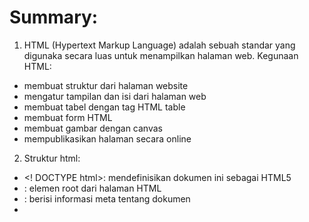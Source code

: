# Summary:
1. HTML (Hypertext Markup Language) adalah sebuah standar yang digunaka secara luas untuk menampilkan halaman web. Kegunaan HTML:
- membuat struktur dari halaman website
- mengatur tampilan dan isi dari halaman web
- membuat tabel dengan tag HTML table
- membuat form HTML
- membuat gambar dengan canvas
- mempublikasikan halaman secara online

2. Struktur html:
- <! DOCTYPE html>: mendefinisikan dokumen ini sebagai HTML5
- <html>: elemen root dari halaman HTML
- <head>: berisi informasi meta tentang dokumen
- <title>: menentukan judul untuk dokumen
- <body>: berisi konten halaman yang terlihat

3. Tag-tag yang sering digunakan:
- <p>: untuk menampilkan text
- <a>: untuk menampikan text link yang dapat diklik
- <h1> - <h6>: untuk menampikan text dalam judul besar, sub judul dan seterusnya.
- <img>: untuk menampilkan gambar
- <div>: untuk mengelompokkan kumpulan tag
- <ol>: untuk membuat list yang terurut
- <ul>: untuk membuat list yang tidak terurut

Styling pada paragaraph HTML:
- <strong>: membuat text lebih tebal
- <em>: memberikan efek italic pada text
- <s>: membuat text dengan garis tercoret
- <br/>: untuk membuat garis baru (line break)
